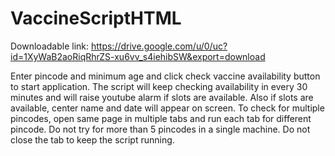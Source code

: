 # VaccineScriptHTML
Downloadable link: https://drive.google.com/u/0/uc?id=1XyWaB2aoRiqRhrZS-xu6vv_s4iehibSW&export=download

Enter pincode and minimum age and click check vaccine availability button to start application.
The script will keep checking availability in every 30 minutes and will raise youtube alarm if slots are available.
Also if slots are available, center name and date will appear on screen.
To check for multiple pincodes, open same page in multiple tabs and run each tab for different pincode.
Do not try for more than 5 pincodes in a single machine.
Do not close the tab to keep the script running.
